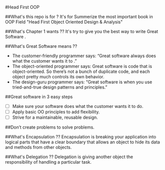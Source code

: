 #Head First OOP

##What's this repo is for ?
It's for Summerize the most important book in OOP Field "Head First Object Oriented Design & Analysis"

##What's Chapter 1 wants ??
It's try to give you the best way to write Great Software .

##What's Great Software means ??
  - The customer-friendly programmer says: “Great software always does what the customer wants it to .”
  - The object-oriented programmer says: Great software is code that is object-oriented. So there’s not a bunch of duplicate code, and each object pretty much controls its own behavior. 
  - The design-guru programmer says: “Great software is when you use tried-and-true design patterns and principles.”

##Great software in 3 easy steps
  - [ ] Make sure your software does what the customer wants it to do.
  - [ ] Apply basic OO principles to add flexibility.
  - [ ] Strive for a maintainable, reusable design.

##Don’t create problems to solve problems.

##What's Encapsulation ??
Encapsulation is breaking your application into logical parts that have a clear boundary that allows an object to hide its data and methods from other objects.


##What's Delegation ??
Delegation is giving another object the responsibility of handling a particular task.





